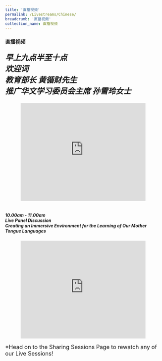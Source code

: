 ```yaml
---
title: '直播视频'
permalink: /Livestreams/Chinese/
breadcrumb: '直播视频'
collection_name: 直播视频
---
```

###  直播视频
<html>
<body>
<style>
   iframe{
border : 0;
width:80% ;
}
  </style>
   <!-- Global site tag (gtag.js) - Google Ads: 726049306 -->
<h5>
<span style="font-family:KaiTi;font-size:25px;">早上九点半至十点<br/>
欢迎词<br/>
教育部长 黄循财先生<br/>
推广华文学习委员会主席 孙雪玲女士</span></h5>
  <center>
<iframe width="560" height="315" src="https://www.youtube.com/embed/d6fmLlW8eoE" frameborder="0" allow="accelerometer; autoplay; encrypted-media; gyroscope; picture-in-picture" allowfullscreen></iframe> </center>
    <br/>
  <h5>10.00am - 11.00am<br/>
Live Panel Discussion<br/>
Creating an Immersive Environment for the Learning of Our Mother Tongue Languages</h5>
   <center><iframe width="560" height="315" src="https://player.vimeo.com/video/451818178" frameborder="0" allow="accelerometer; autoplay; encrypted-media; gyroscope; picture-in-picture" allowfullscreen></iframe></center>
<br/>
<span style="font-size:18px;">*Head on to the Sharing Sessions Page to rewatch any of our Live Sessions!</span>
